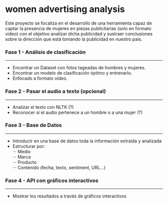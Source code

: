 # women advertising analysis
Este proyecto se focaliza en el desarrollo de una herramienta capaz de captar la presencia de mujeres en piezas publicitarias (solo en formato video) con el objetivo analizar dicha publicidad y sustraer conclusiones sobre la dirección que está tomando la publicidad en nuestro país.

### Fase 1 - Análisis de clasificación
---
- Encontrar un Dataset con fotos tageadas de hombres y mujeres.
- Encontrar un modelo de clasificación óptimo y entrenarlo.
- Enfocado a formato video.  
### Fase 2 - Pasar el audio a texto (opcional)
---
- Analizar el texto con NLTK (?)
- Reconocer si el audio pertenece a un hombre o a una mujer (?)  
### Fase 3 - Base de Datos
---
- Introducir en una base de datos toda la información extraida y analizada
- Estructurar por:  
··· Medio  
··· Marca  
··· Producto  
··· Contenido (fecha, texto, sentiment, URL...)  
### Fase 4 - API con gráficos interactivos
---
- Mostrar los resultados a través de gráficos interactivos
